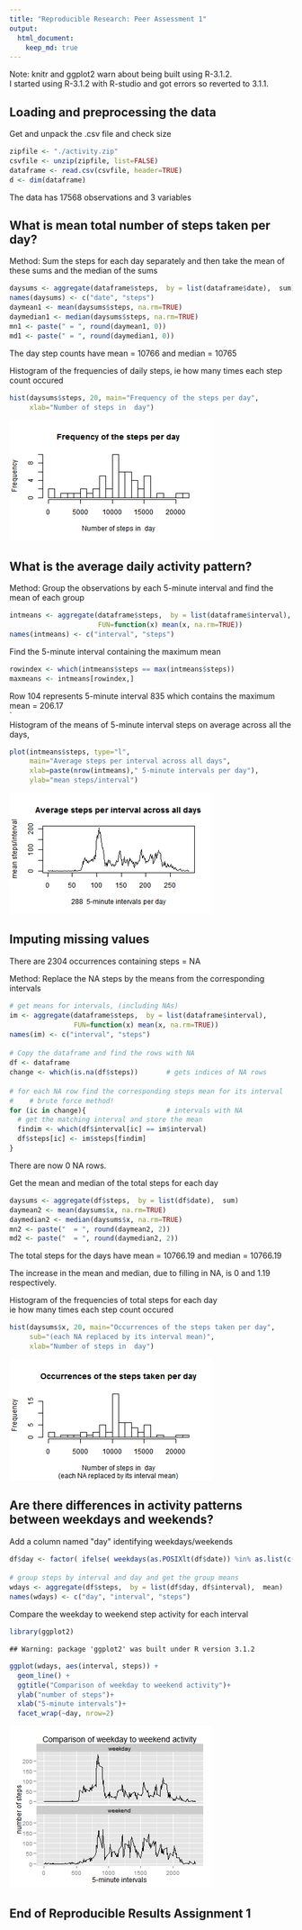 ```yaml
---
title: "Reproducible Research: Peer Assessment 1"
output: 
  html_document:
    keep_md: true
---
```



Note: knitr and ggplot2 warn about being built using R-3.1.2.  
I started using R-3.1.2 with R-studio and got errors so reverted to 3.1.1.

## Loading and preprocessing the data
  
Get and unpack the .csv file and check size 

```r
zipfile <- "./activity.zip"
csvfile <- unzip(zipfile, list=FALSE)
dataframe <- read.csv(csvfile, header=TRUE) 
d <- dim(dataframe) 
```
The data has  17568  observations and 3 variables

## What is mean total number of steps taken per day?


Method: Sum the steps for each day separately and then take the mean of these sums and the median of the sums


```r
daysums <- aggregate(dataframe$steps,  by = list(dataframe$date),  sum)
names(daysums) <- c("date", "steps")
daymean1 <- mean(daysums$steps, na.rm=TRUE)
daymedian1 <- median(daysums$steps, na.rm=TRUE)
mn1 <- paste(" = ", round(daymean1, 0))
md1 <- paste(" = ", round(daymedian1, 0))
```
The day step counts have mean  =  10766 and median   =  10765
  
Histogram of the frequencies of daily steps,
ie how many times each step count occured

```r
hist(daysums$steps, 20, main="Frequency of the steps per day", 
     xlab="Number of steps in  day")
```

![plot of chunk Q1plot](figure/Q1plot-1.png) 

## What is the average daily activity pattern?

Method: Group the observations by each 5-minute interval and find the mean of each group

```r
intmeans <- aggregate(dataframe$steps,  by = list(dataframe$interval),
                      FUN=function(x) mean(x, na.rm=TRUE))
names(intmeans) <- c("interval", "steps")
```
  
Find the 5-minute interval containing the maximum mean

```r
rowindex <- which(intmeans$steps == max(intmeans$steps))
maxmeans <- intmeans[rowindex,]
```
Row 104 represents 5-minute interval  835 which contains the maximum mean = 206.17  
`  
Histogram of the means of 5-minute interval steps on average across all the days,


```r
plot(intmeans$steps, type="l",  
     main="Average steps per interval across all days",
     xlab=paste(nrow(intmeans)," 5-minute intervals per day"),
     ylab="mean steps/interval")
```

![plot of chunk Q2plot](figure/Q2plot-1.png) 


## Imputing missing values

There are 2304 occurrences containing steps = NA  
  
Method: Replace the NA steps by the means from the corresponding intervals

```r
# get means for intervals, (including NAs)
im <- aggregate(dataframe$steps,  by = list(dataframe$interval), 
                FUN=function(x) mean(x, na.rm=TRUE))
names(im) <- c("interval", "steps")

# Copy the dataframe and find the rows with NA
df <- dataframe
change <- which(is.na(df$steps))       # gets indices of NA rows

# for each NA row find the corresponding steps mean for its interval
#    # brute force method!
for (ic in change){                    # intervals with NA         
  # get the matching interval and store the mean    
  findim <- which(df$interval[ic] == im$interval)
  df$steps[ic] <- im$steps[findim]
}
```
There are now 0 NA rows.  

Get the mean and median of the total steps for each day

```r
daysums <- aggregate(df$steps,  by = list(df$date),  sum)
daymean2 <- mean(daysums$x, na.rm=TRUE)
daymedian2 <- median(daysums$x, na.rm=TRUE)
mn2 <- paste("  = ", round(daymean2, 2))
md2 <- paste("  = ", round(daymedian2, 2))
```
The total steps for the days have mean   =  10766.19 and median   =  10766.19  

The increase in the mean and median, due to filling in NA, is 0 and 1.19 respectively.  

Histogram of the frequencies of total steps for each day  
ie how many times each step count occured

```r
hist(daysums$x, 20, main="Occurrences of the steps taken per day", 
     sub="(each NA replaced by its interval mean)",
     xlab="Number of steps in  day")
```

![plot of chunk Q3plot](figure/Q3plot-1.png) 


## Are there differences in activity patterns between weekdays and weekends?
Add a column named "day" identifying weekdays/weekends

```r
df$day <- factor( ifelse( weekdays(as.POSIXlt(df$date)) %in% as.list(c("Saturday","Sunday")), "weekend", "weekday"))

# group steps by interval and day and get the group means
wdays <- aggregate(df$steps,  by = list(df$day, df$interval),  mean) 
names(wdays) <- c("day", "interval", "steps")
```
Compare the weekday to weekend step activity for each interval  

```r
library(ggplot2)
```

```
## Warning: package 'ggplot2' was built under R version 3.1.2
```

```r
ggplot(wdays, aes(interval, steps)) +
  geom_line() +
  ggtitle("Comparison of weekday to weekend activity")+
  ylab("number of steps")+
  xlab("5-minute intervals")+
  facet_wrap(~day, nrow=2)
```

![plot of chunk plot2compare](figure/plot2compare-1.png) 

## End of Reproducible Results Assignment 1  


